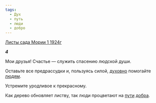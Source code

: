 ```yaml
---
tags:
  - Дух
  - путь
  - люди
  - добро
---
```

[Листы сада Мории 1 1924г](https://127.0.0.1:4002/agni/1924)

___4___

Мои друзья! Счастье — служить спасению людской души.   

Оставьте все предрассудки и, пользуясь силой, [духовно](../../../tags/#Дух) помогайте [людям](../../../tags/#люди).   

Устремите уродливое к прекрасному.   

Как дерево обновляет листву, так люди процветают на [пути](../../../tags/#путь) [добра](../../../tags/#добро).   

